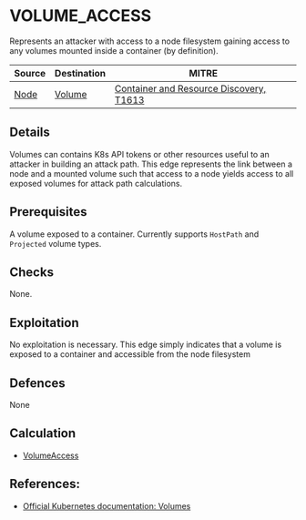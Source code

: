 # VOLUME_ACCESS

Represents an attacker with access to a node filesystem gaining access to any volumes mounted inside a container (by definition).

| Source                                    | Destination                           | MITRE                            |
| ----------------------------------------- | ------------------------------------- |----------------------------------|
| [Node](../vertices/CONTAINER.md) | [Volume](../vertices/VOLUME.md) | [Container and Resource Discovery, T1613](https://attack.mitre.org/techniques/T1613/) |

## Details

Volumes can contains K8s API tokens or other resources useful to an attacker in building an attack path. This edge represents the link between a node and a mounted volume such that access to a node yields access to all exposed volumes for attack path calculations.

## Prerequisites

A volume exposed to a container. Currently supports `HostPath` and `Projected` volume types.

## Checks

None.

## Exploitation

No exploitation is necessary. This edge simply indicates that a volume is exposed to a container and accessible from the node filesystem

## Defences

None

## Calculation

+ [VolumeAccess](../../pkg/kubehound/graph/edge/volume_access.go)

## References:

+ [Official Kubernetes documentation: Volumes ](https://kubernetes.io/docs/concepts/storage/volumes/)
